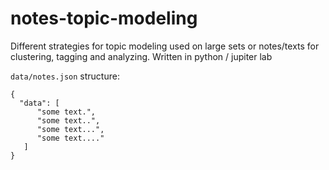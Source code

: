 # notes-topic-modeling

Different strategies for topic modeling used on large sets or notes/texts for clustering, tagging and analyzing. Written in python / jupiter lab

`data/notes.json` structure:
```
{
  "data": [ 
      "some text.",
      "some text..",
      "some text...",
      "some text...."
   ]
}
```